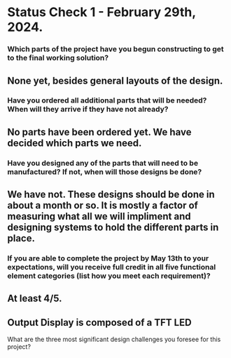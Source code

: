 # Status Check 1 - February 29th, 2024.

### Which parts of the project have you begun constructing to get to the final working solution?

## None yet, besides general layouts of the design.

### Have you ordered all additional parts that will be needed?  When will they arrive if they have not already?

## No parts have been ordered yet. We have decided which parts we need.

### Have you designed any of the parts that will need to be manufactured?  If not, when will those designs be done?

## We have not. These designs should be done in about a month or so. It is mostly a factor of measuring what all we will impliment and designing systems to hold the different parts in place.

### If you are able to complete the project by May 13th to your expectations, will you receive full credit in all five functional element categories (list how you meet each requirement)?

## At least 4/5. 

## Output Display is composed of a TFT LED

What are the three most significant design challenges you foresee for this project?
